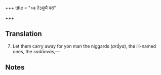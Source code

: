 +++
title = "०७ ते३मुष्मै परा"

+++
## Translation
7. Let them carry away for yon man the niggards (*arā́ya*), the ill-named  
ones, the *sadā́nvās*,—

## Notes

